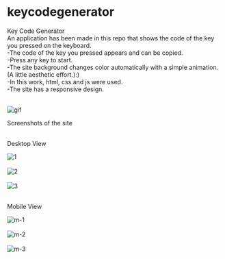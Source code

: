 # keycodegenerator
Key Code Generator<br>
An application has been made in this repo that shows the code of the key you pressed on the keyboard.<br>
-The code of the key you pressed appears and can be copied.<br>
-Press any key to start.<br>
-The site background changes color automatically with a simple animation.(A little aesthetic effort.):)<br>
-In this work, html, css and js were used.<br>
-The site has a responsive design.<br><br>


![gif](https://media0.giphy.com/media/Vfz6T1y9pYwH4ERhfV/giphy.gif)


Screenshots of the site<br><br>

Desktop View<br>

![1](https://github.com/ahmetmetinarslan/keycodegenerator/blob/main/Key%20Code%20Generator/Site%20Screen%20img/1.png?raw=true)<br><br>
![2](https://github.com/ahmetmetinarslan/keycodegenerator/blob/main/Key%20Code%20Generator/Site%20Screen%20img/2.png?raw=true)<br><br>
![3](https://github.com/ahmetmetinarslan/keycodegenerator/blob/main/Key%20Code%20Generator/Site%20Screen%20img/3.png?raw=true)<br><br>

Mobile View<br>

![m-1](https://github.com/ahmetmetinarslan/keycodegenerator/blob/main/Key%20Code%20Generator/Site%20Screen%20img/m-1.png?raw=true)<br><br>
![m-2](https://github.com/ahmetmetinarslan/keycodegenerator/blob/main/Key%20Code%20Generator/Site%20Screen%20img/m-2.png?raw=true)<br><br>
![m-3](https://github.com/ahmetmetinarslan/keycodegenerator/blob/main/Key%20Code%20Generator/Site%20Screen%20img/m-3.png?raw=true)<br><br>
